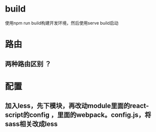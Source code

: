 # build
使用npm run build构建开发环境，然后使用serve build启动

# 路由
## 两种路由区别 ？

# 配置
## 加入less，先下模块，再改动module里面的react-script的config  ，里面的webpack。config.js，将sass相关改成less